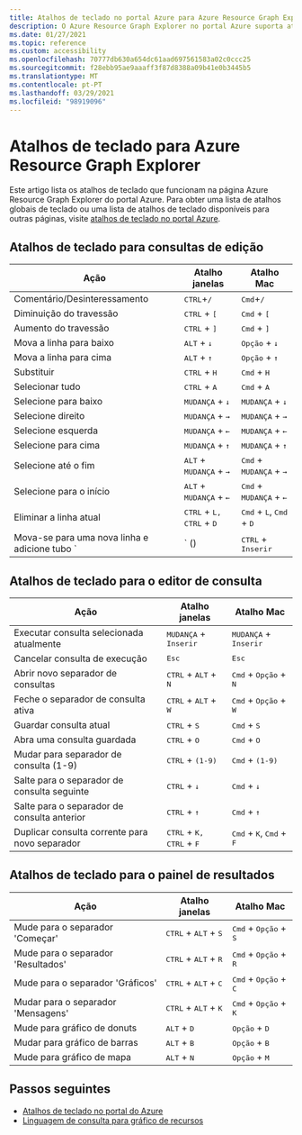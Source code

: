 ```yaml
---
title: Atalhos de teclado no portal Azure para Azure Resource Graph Explorer
description: O Azure Resource Graph Explorer no portal Azure suporta atalhos de teclado para o ajudar a executar ações e navegar.
ms.date: 01/27/2021
ms.topic: reference
ms.custom: accessibility
ms.openlocfilehash: 70777db630a654dc61aad697561583a02c0ccc25
ms.sourcegitcommit: f28ebb95ae9aaaff3f87d8388a09b41e0b3445b5
ms.translationtype: MT
ms.contentlocale: pt-PT
ms.lasthandoff: 03/29/2021
ms.locfileid: "98919096"
---
```

# <a name="keyboard-shortcuts-for-azure-resource-graph-explorer"></a>Atalhos de teclado para Azure Resource Graph Explorer

Este artigo lista os atalhos de teclado que funcionam na página Azure Resource Graph Explorer do portal Azure. Para obter uma lista de atalhos globais de teclado ou uma lista de atalhos de teclado disponíveis para outras páginas, visite [atalhos de teclado no portal Azure](../../../azure-portal/azure-portal-keyboard-shortcuts.md).

## <a name="keyboard-shortcuts-for-editing-queries"></a>Atalhos de teclado para consultas de edição

| Ação | Atalho janelas | Atalho Mac |
|---|---|---|
|Comentário/Desinteressamento |<kbd>CTRL</kbd>+<kbd>/</kbd> | <kbd>Cmd</kbd>+<kbd>/</kbd> |
|Diminuição do travessão |<kbd>CTRL</kbd> + <kbd>[</kbd> |<kbd>Cmd</kbd> + <kbd>[</kbd> |
|Aumento do travessão |<kbd>CTRL</kbd> + <kbd>]</kbd> |<kbd>Cmd</kbd> + <kbd>]</kbd> |
|Mova a linha para baixo |<kbd>ALT</kbd> + <kbd>↓</kbd> |<kbd>Opção</kbd> + <kbd>↓</kbd> |
|Mova a linha para cima |<kbd>ALT</kbd> + <kbd>↑</kbd> |<kbd>Opção</kbd> + <kbd>↑</kbd> |
|Substituir |<kbd>CTRL</kbd> + <kbd>H</kbd> |<kbd>Cmd</kbd> + <kbd>H</kbd> |
|Selecionar tudo |<kbd>CTRL</kbd> + <kbd>A</kbd> |<kbd>Cmd</kbd> + <kbd>A</kbd> |
|Selecione para baixo |<kbd>MUDANÇA</kbd> + <kbd>↓</kbd> |<kbd>MUDANÇA</kbd> + <kbd>↓</kbd> |
|Selecione direito |<kbd>MUDANÇA</kbd> + <kbd>→</kbd> |<kbd>MUDANÇA</kbd> + <kbd>→</kbd> |
|Selecione esquerda |<kbd>MUDANÇA</kbd> + <kbd>←</kbd> |<kbd>MUDANÇA</kbd> + <kbd>←</kbd> |
|Selecione para cima |<kbd>MUDANÇA</kbd> + <kbd>↑</kbd> |<kbd>MUDANÇA</kbd> + <kbd>↑</kbd> |
|Selecione até o fim |<kbd>ALT</kbd> + <kbd>MUDANÇA</kbd> + <kbd>→</kbd> |<kbd>Cmd</kbd> + <kbd>MUDANÇA</kbd> + <kbd>→</kbd> |
|Selecione para o início |<kbd>ALT</kbd> + <kbd>MUDANÇA</kbd> + <kbd>←</kbd> |<kbd>Cmd</kbd> + <kbd>MUDANÇA</kbd> + <kbd>←</kbd> |
|Eliminar a linha atual |<kbd>CTRL</kbd> + <kbd>L,</kbd> <kbd>CTRL</kbd> + <kbd>D</kbd>  |<kbd>Cmd</kbd> + <kbd>L</kbd>, <kbd>Cmd</kbd> + <kbd>D</kbd> |
|Mova-se para uma nova linha e adicione tubo `|` () |<kbd>CTRL</kbd> + <kbd>Inserir</kbd> |<kbd>Cmd</kbd> + <kbd>Inserir</kbd> |

## <a name="keyboard-shortcuts-for-the-query-editor"></a>Atalhos de teclado para o editor de consulta

| Ação | Atalho janelas | Atalho Mac |
|---|---|---|
|Executar consulta selecionada atualmente |<kbd>MUDANÇA</kbd> + <kbd>Inserir</kbd> | <kbd>MUDANÇA</kbd> + <kbd>Inserir</kbd> |
|Cancelar consulta de execução |<kbd>Esc</kbd> | <kbd>Esc</kbd> |
|Abrir novo separador de consultas |<kbd>CTRL</kbd> + <kbd>ALT</kbd> + <kbd>N</kbd> | <kbd>Cmd</kbd> + <kbd>Opção</kbd> + <kbd>N</kbd> |
|Feche o separador de consulta ativa |<kbd>CTRL</kbd> + <kbd>ALT</kbd> + <kbd>W</kbd> | <kbd>Cmd</kbd> + <kbd>Opção</kbd> + <kbd>W</kbd> |
|Guardar consulta atual |<kbd>CTRL</kbd> + <kbd>S</kbd> | <kbd>Cmd</kbd> + <kbd>S</kbd> |
|Abra uma consulta guardada |<kbd>CTRL</kbd> + <kbd>O</kbd> | <kbd>Cmd</kbd> + <kbd>O</kbd> |
|Mudar para separador de consulta (1-9) |<kbd>CTRL</kbd> + <kbd>(1-9)</kbd> | <kbd>Cmd</kbd> + <kbd>(1-9)</kbd> |
|Salte para o separador de consulta seguinte |<kbd>CTRL</kbd> + <kbd>↓</kbd> | <kbd>Cmd</kbd> + <kbd>↓</kbd> |
|Salte para o separador de consulta anterior |<kbd>CTRL</kbd> + <kbd>↑</kbd> | <kbd>Cmd</kbd> + <kbd>↑</kbd> |
|Duplicar consulta corrente para novo separador |<kbd>CTRL</kbd> + <kbd>K,</kbd> <kbd>CTRL</kbd> + <kbd>F</kbd> | <kbd>Cmd</kbd> + <kbd>K</kbd>, <kbd>Cmd</kbd> + <kbd>F</kbd> |

## <a name="keyboard-shortcuts-for-the-results-pane"></a>Atalhos de teclado para o painel de resultados

| Ação | Atalho janelas | Atalho Mac |
|---|---|---|
|Mude para o separador 'Começar'  |<kbd>CTRL</kbd> + <kbd>ALT</kbd> + <kbd>S</kbd> | <kbd>Cmd</kbd> + <kbd>Opção</kbd> + <kbd>S</kbd> |
|Mude para o separador 'Resultados'  |<kbd>CTRL</kbd> + <kbd>ALT</kbd> + <kbd>R</kbd> | <kbd>Cmd</kbd> + <kbd>Opção</kbd> + <kbd>R</kbd> |
|Mude para o separador 'Gráficos'  |<kbd>CTRL</kbd> + <kbd>ALT</kbd> + <kbd>C</kbd> | <kbd>Cmd</kbd> + <kbd>Opção</kbd> + <kbd>C</kbd> |
|Mudar para o separador 'Mensagens'  |<kbd>CTRL</kbd> + <kbd>ALT</kbd> + <kbd>K</kbd> | <kbd>Cmd</kbd> + <kbd>Opção</kbd> + <kbd>K</kbd> |
|Mude para gráfico de donuts  |<kbd>ALT</kbd> + <kbd>D</kbd> | <kbd>Opção</kbd> + <kbd>D</kbd> |
|Mudar para gráfico de barras  |<kbd>ALT</kbd> + <kbd>B</kbd> | <kbd>Opção</kbd> + <kbd>B</kbd> |
|Mude para gráfico de mapa  |<kbd>ALT</kbd> + <kbd>N</kbd> | <kbd>Opção</kbd> + <kbd>M</kbd> |

## <a name="next-steps"></a>Passos seguintes

- [Atalhos de teclado no portal do Azure](../../../azure-portal/azure-portal-keyboard-shortcuts.md)
- [Linguagem de consulta para gráfico de recursos](../concepts/query-language.md)
